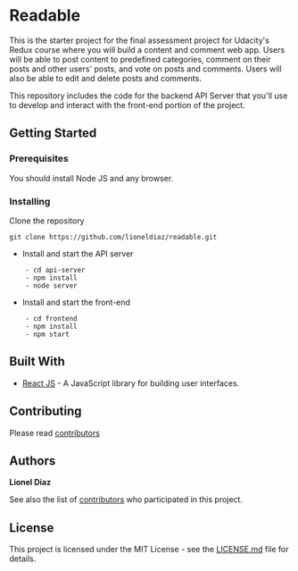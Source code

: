 # Readable
This is the starter project for the final assessment project for Udacity's Redux course where you will build a content and comment web app. Users will be able to post content to predefined categories, comment on their posts and other users' posts, and vote on posts and comments. Users will also be able to edit and delete posts and comments.

This repository includes the code for the backend API Server that you'll use to develop and interact with the front-end portion of the project.

## Getting Started

### Prerequisites
You should install Node JS and any browser.

### Installing
Clone the repository
```
git clone https://github.com/lioneldiaz/readable.git
```

* Install and start the API server
```
    - cd api-server
    - npm install
    - node server
```
* Install and start the front-end
```
    - cd frontend
    - npm install
    - npm start
```
## Built With

* [React JS](https://reactjs.org/) - A JavaScript library for building user interfaces.

## Contributing

Please read [contributors](https://github.com/lioneldiaz/readable/graphs/contributors)

## Authors

**Lionel Diaz**

See also the list of [contributors](https://github.com/lioneldiaz/readable/graphs/contributors) who participated in this project.

## License

This project is licensed under the MIT License - see the [LICENSE.md](LICENSE.md) file for details.